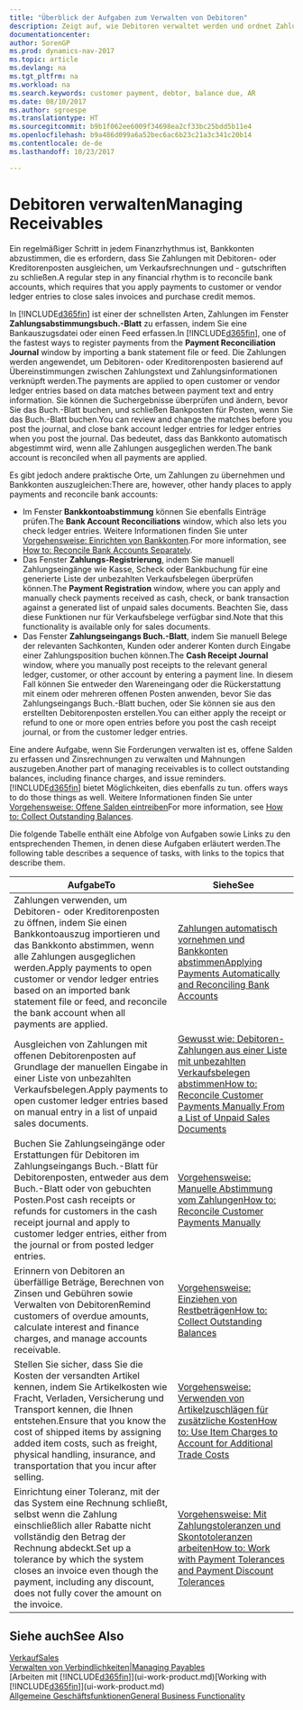 ```yaml
---
title: "Überblick der Aufgaben zum Verwalten von Debitoren"
description: Zeigt auf, wie Debitoren verwaltet werden und ordnet Zahlungen einem Debitor oder Kreditorenposten zu.
documentationcenter: 
author: SorenGP
ms.prod: dynamics-nav-2017
ms.topic: article
ms.devlang: na
ms.tgt_pltfrm: na
ms.workload: na
ms.search.keywords: customer payment, debtor, balance due, AR
ms.date: 08/10/2017
ms.author: sgroespe
ms.translationtype: HT
ms.sourcegitcommit: b9b1f062ee6009f34698ea2cf33bc25bdd5b11e4
ms.openlocfilehash: b9a486d099a6a52bec6ac6b23c21a3c341c20b14
ms.contentlocale: de-de
ms.lasthandoff: 10/23/2017

---
```

# <a name="managing-receivables"></a><span data-ttu-id="8c361-103">Debitoren verwalten</span><span class="sxs-lookup"><span data-stu-id="8c361-103">Managing Receivables</span></span>
<span data-ttu-id="8c361-104">Ein regelmäßiger Schritt in jedem Finanzrhythmus ist, Bankkonten abzustimmen, die es erfordern, dass Sie Zahlungen mit Debitoren- oder Kreditorenposten ausgleichen, um Verkaufsrechnungen und - gutschriften zu schließen.</span><span class="sxs-lookup"><span data-stu-id="8c361-104">A regular step in any financial rhythm is to reconcile bank accounts, which requires that you apply payments to customer or vendor ledger entries to close sales invoices and purchase credit memos.</span></span>  

<span data-ttu-id="8c361-105">In [!INCLUDE[d365fin](includes/d365fin_md.md)] ist einer der schnellsten Arten, Zahlungen im Fenster **Zahlungsabstimmungsbuch.-Blatt** zu erfassen, indem Sie eine Bankauszugsdatei oder einen Feed erfassen.</span><span class="sxs-lookup"><span data-stu-id="8c361-105">In [!INCLUDE[d365fin](includes/d365fin_md.md)], one of the fastest ways to register payments from the **Payment Reconciliation Journal** window by importing a bank statement file or feed.</span></span> <span data-ttu-id="8c361-106">Die Zahlungen werden angewendet, um Debitoren- oder Kreditorenposten basierend auf Übereinstimmungen zwischen Zahlungstext und Zahlungsinformationen verknüpft werden.</span><span class="sxs-lookup"><span data-stu-id="8c361-106">The payments are applied to open customer or vendor ledger entries based on data matches between payment text and entry information.</span></span> <span data-ttu-id="8c361-107">Sie können die Suchergebnisse überprüfen und ändern, bevor Sie das Buch.-Blatt buchen, und schließen Bankposten für Posten, wenn Sie das Buch.-Blatt buchen.</span><span class="sxs-lookup"><span data-stu-id="8c361-107">You can review and change the matches before you post the journal, and close bank account ledger entries for ledger entries when you post the journal.</span></span> <span data-ttu-id="8c361-108">Das bedeutet, dass das Bankkonto automatisch abgestimmt wird, wenn alle Zahlungen ausgeglichen werden.</span><span class="sxs-lookup"><span data-stu-id="8c361-108">The bank account is reconciled when all payments are applied.</span></span>

<span data-ttu-id="8c361-109">Es gibt jedoch andere praktische Orte, um Zahlungen zu übernehmen und Bankkonten auszugleichen:</span><span class="sxs-lookup"><span data-stu-id="8c361-109">There are, however, other handy places to apply payments and reconcile bank accounts:</span></span>  

* <span data-ttu-id="8c361-110">Im Fenster **Bankkontoabstimmung** können Sie ebenfalls Einträge prüfen.</span><span class="sxs-lookup"><span data-stu-id="8c361-110">The **Bank Account Reconciliations** window, which also lets you check ledger entries.</span></span> <span data-ttu-id="8c361-111">Weitere Informationen finden Sie unter [Vorgehensweise: Einrichten von Bankkonten](bank-how-reconcile-bank-accounts-separately.md).</span><span class="sxs-lookup"><span data-stu-id="8c361-111">For more information, see [How to: Reconcile Bank Accounts Separately](bank-how-reconcile-bank-accounts-separately.md).</span></span>  
* <span data-ttu-id="8c361-112">Das Fenster **Zahlungs-Registrierung**, indem Sie manuell Zahlungseingänge wie Kasse, Scheck oder Bankbuchung für eine generierte Liste der unbezahlten Verkaufsbelegen überprüfen können.</span><span class="sxs-lookup"><span data-stu-id="8c361-112">The **Payment Registration** window, where you can apply and manually check payments received as cash, check, or bank transaction against a generated list of unpaid sales documents.</span></span> <span data-ttu-id="8c361-113">Beachten Sie, dass diese Funktionen nur für Verkaufsbelege verfügbar sind.</span><span class="sxs-lookup"><span data-stu-id="8c361-113">Note that this functionality is available only for sales documents.</span></span>  
* <span data-ttu-id="8c361-114">Das Fenster **Zahlungseingangs Buch.-Blatt**, indem Sie manuell Belege der relevanten Sachkonten, Kunden oder anderer Konten durch Eingabe einer Zahlungsposition buchen können.</span><span class="sxs-lookup"><span data-stu-id="8c361-114">The **Cash Receipt Journal** window, where you manually post receipts to the relevant general ledger, customer, or other account by entering a payment line.</span></span> <span data-ttu-id="8c361-115">In diesem Fall können Sie entweder den Wareneingang oder die Rückerstattung mit einem oder mehreren offenen Posten anwenden, bevor Sie das Zahlungseingangs Buch.-Blatt buchen, oder Sie können sie aus den erstellten Debitorenposten erstellen.</span><span class="sxs-lookup"><span data-stu-id="8c361-115">You can either apply the receipt or refund to one or more open entries before you post the cash receipt journal, or from the customer ledger entries.</span></span>  

<span data-ttu-id="8c361-116">Eine andere Aufgabe, wenn Sie Forderungen verwalten ist es, offene Salden zu erfassen und Zinsrechnungen zu verwalten und Mahnungen auszugeben.</span><span class="sxs-lookup"><span data-stu-id="8c361-116">Another part of managing receivables is to collect outstanding balances, including finance charges, and issue reminders.</span></span> [!INCLUDE[d365fin](includes/d365fin_md.md)]<span data-ttu-id="8c361-117"> bietet Möglichkeiten, dies ebenfalls zu tun.</span><span class="sxs-lookup"><span data-stu-id="8c361-117"> offers ways to do those things as well.</span></span> <span data-ttu-id="8c361-118">Weitere Informationen finden Sie unter [Vorgehensweise: Offene Salden eintreiben](receivables-collect-outstanding-balances.md)</span><span class="sxs-lookup"><span data-stu-id="8c361-118">For more information, see [How to: Collect Outstanding Balances](receivables-collect-outstanding-balances.md).</span></span>  

<span data-ttu-id="8c361-119">Die folgende Tabelle enthält eine Abfolge von Aufgaben sowie Links zu den entsprechenden Themen, in denen diese Aufgaben erläutert werden.</span><span class="sxs-lookup"><span data-stu-id="8c361-119">The following table describes a sequence of tasks, with links to the topics that describe them.</span></span>  

| <span data-ttu-id="8c361-120">Aufgabe</span><span class="sxs-lookup"><span data-stu-id="8c361-120">To</span></span> | <span data-ttu-id="8c361-121">Siehe</span><span class="sxs-lookup"><span data-stu-id="8c361-121">See</span></span> |
| --- | --- |
| <span data-ttu-id="8c361-122">Zahlungen verwenden, um Debitoren- oder Kreditorenposten zu öffnen, indem Sie einen Bankkontoauszug importieren und das Bankkonto abstimmen, wenn alle Zahlungen ausgeglichen werden.</span><span class="sxs-lookup"><span data-stu-id="8c361-122">Apply payments to open customer or vendor ledger entries based on an imported bank statement file or feed, and reconcile the bank account when all payments are applied.</span></span> |[<span data-ttu-id="8c361-123">Zahlungen automatisch vornehmen und Bankkonten abstimmen</span><span class="sxs-lookup"><span data-stu-id="8c361-123">Applying Payments Automatically and Reconciling Bank Accounts</span></span>](receivables-apply-payments-auto-reconcile-bank-accounts.md) |
| <span data-ttu-id="8c361-124">Ausgleichen von Zahlungen mit offenen Debitorenposten auf Grundlage der manuellen Eingabe in einer Liste von unbezahlten Verkaufsbelegen.</span><span class="sxs-lookup"><span data-stu-id="8c361-124">Apply payments to open customer ledger entries based on manual entry in a list of unpaid sales documents.</span></span> |[<span data-ttu-id="8c361-125">Gewusst wie: Debitoren-Zahlungen aus einer Liste mit unbezahlten Verkaufsbelegen abstimmen</span><span class="sxs-lookup"><span data-stu-id="8c361-125">How to: Reconcile Customer Payments Manually From a List of Unpaid Sales Documents</span></span>](receivables-how-reconcile-customer-payments-list-unpaid-sales-documents.md) |
| <span data-ttu-id="8c361-126">Buchen Sie Zahlungseingänge oder Erstattungen für Debitoren im Zahlungseingangs Buch.-Blatt für Debitorenposten, entweder aus dem Buch.-Blatt oder von gebuchten Posten.</span><span class="sxs-lookup"><span data-stu-id="8c361-126">Post cash receipts or refunds for customers in the cash receipt journal and apply to customer ledger entries, either from the journal or from posted ledger entries.</span></span> |[<span data-ttu-id="8c361-127">Vorgehensweise: Manuelle Abstimmung vom Zahlungen</span><span class="sxs-lookup"><span data-stu-id="8c361-127">How to: Reconcile Customer Payments Manually</span></span>](receivables-how-apply-sales-transactions-manually.md) |
| <span data-ttu-id="8c361-128">Erinnern von Debitoren an überfällige Beträge, Berechnen von Zinsen und Gebühren sowie Verwalten von Debitoren</span><span class="sxs-lookup"><span data-stu-id="8c361-128">Remind customers of overdue amounts, calculate interest and finance charges, and manage accounts receivable.</span></span> |[<span data-ttu-id="8c361-129">Vorgehensweise: Einziehen von Restbeträgen</span><span class="sxs-lookup"><span data-stu-id="8c361-129">How to: Collect Outstanding Balances</span></span>](receivables-collect-outstanding-balances.md) |
|<span data-ttu-id="8c361-130">Stellen Sie sicher, dass Sie die Kosten der versandten Artikel kennen, indem Sie Artikelkosten wie Fracht, Verladen, Versicherung und Transport kennen, die Ihnen entstehen.</span><span class="sxs-lookup"><span data-stu-id="8c361-130">Ensure that you know the cost of shipped items by assigning added item costs, such as freight, physical handling, insurance, and transportation that you incur after selling.</span></span>|[<span data-ttu-id="8c361-131">Vorgehensweise: Verwenden von Artikelzuschlägen für zusätzliche Kosten</span><span class="sxs-lookup"><span data-stu-id="8c361-131">How to: Use Item Charges to Account for Additional Trade Costs</span></span>](payables-how-assign-item-charges.md)|
|<span data-ttu-id="8c361-132">Einrichtung einer Toleranz, mit der das System eine Rechnung schließt, selbst wenn die Zahlung einschließlich aller Rabatte nicht vollständig den Betrag der Rechnung abdeckt.</span><span class="sxs-lookup"><span data-stu-id="8c361-132">Set up a tolerance by which the system closes an invoice even though the payment, including any discount, does not fully cover the amount on the invoice.</span></span>|[<span data-ttu-id="8c361-133">Vorgehensweise: Mit Zahlungstoleranzen und Skontotoleranzen arbeiten</span><span class="sxs-lookup"><span data-stu-id="8c361-133">How to: Work with Payment Tolerances and Payment Discount Tolerances</span></span>](finance-payment-tolerance-and-payment-discount-tolerance.md)|
## <a name="see-also"></a><span data-ttu-id="8c361-134">Siehe auch</span><span class="sxs-lookup"><span data-stu-id="8c361-134">See Also</span></span>
[<span data-ttu-id="8c361-135">Verkauf</span><span class="sxs-lookup"><span data-stu-id="8c361-135">Sales</span></span>](sales-manage-sales.md)  
[<span data-ttu-id="8c361-136">Verwalten von Verbindlichkeiten|</span><span class="sxs-lookup"><span data-stu-id="8c361-136">Managing Payables</span></span>](payables-manage-payables.md)  
<span data-ttu-id="8c361-137">[Arbeiten mit [!INCLUDE[d365fin](includes/d365fin_md.md)]](ui-work-product.md)</span><span class="sxs-lookup"><span data-stu-id="8c361-137">[Working with [!INCLUDE[d365fin](includes/d365fin_md.md)]](ui-work-product.md)</span></span>  
[<span data-ttu-id="8c361-138">Allgemeine Geschäftsfunktionen</span><span class="sxs-lookup"><span data-stu-id="8c361-138">General Business Functionality</span></span>](ui-across-business-areas.md)

